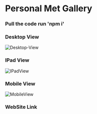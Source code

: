 # Personal Met Gallery

### Pull the code run 'npm i'

### Desktop View
![Desktop-View](https://user-images.githubusercontent.com/12189997/99829728-a93ca980-2b82-11eb-8f65-684a0aafe6dc.png)


### IPad View
![IPadView](https://user-images.githubusercontent.com/12189997/99829754-b194e480-2b82-11eb-8a2e-62a312158ca7.png)


### Mobile View
![MobileView](https://user-images.githubusercontent.com/12189997/99829769-b8bbf280-2b82-11eb-923d-daf444d87635.png)

### WebSite Link
